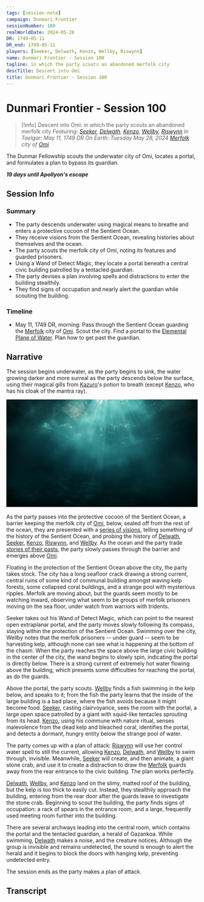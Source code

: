 ```yaml
---
tags: [session-note]
campaign: Dunmari Frontier
sessionNumber: 100
realWorldDate: 2024-05-28
DR: 1749-05-11
DR_end: 1749-05-11
players: [Seeker, Delwath, Kenzo, Wellby, Riswynn]
name: Dunmari Frontier - Session 100
tagline: in which the party scouts an abandoned merfolk city
descTitle: Descent into Omi
title: Dunmari Frontier - Session 100
---
```

# Dunmari Frontier - Session 100

>[!info] Descent into Omi: in which the party scouts an abandoned merfolk city
> *Featuring: [Seeker](<../../../people/pcs/dunmar-fellowship/seeker.md>), [Delwath](<../../../people/pcs/dunmar-fellowship/delwath.md>), [Kenzo](<../../../people/pcs/dunmar-fellowship/kenzo.md>), [Wellby](<../../../people/pcs/dunmar-fellowship/wellby.md>), [Riswynn](<../../../people/pcs/dunmar-fellowship/riswynn.md>)*
> *In Taelgar: May 11, 1749 DR*
> *On Earth: Tuesday May 28, 2024*
> *[Merfolk](<../../../species/unusual-species/merfolk.md>) city of [Omi](<../../../gazetteer/faraway-places/omi.md>)*

The Dunmar Fellowship scouts the underwater city of Omi, locates a portal, and formulates a plan to bypass its guardian.

***19 days until Apollyon's escape***
## Session Info
### Summary
- The party descends underwater using magical means to breathe and enters a protective cocoon of the Sentient Ocean.
- They receive visions from the Sentient Ocean, revealing histories about themselves and the ocean.
- The party scouts the merfolk city of Omi, noting its features and guarded prisoners.
- Using a Wand of Detect Magic, they locate a portal beneath a central civic building patrolled by a tentacled guardian.
- The party devises a plan involving spells and distractions to enter the building stealthily.
- They find signs of occupation and nearly alert the guardian while scouting the building.

### Timeline
- May 11, 1749 DR, morning: Pass through the Sentient Ocean guarding the [Merfolk](<../../../species/unusual-species/merfolk.md>) city of [Omi](<../../../gazetteer/faraway-places/omi.md>). Scout the city. Find a portal to the [Elemental Plane of Water](<../../../cosmology/energy-realms/elemental-plane-of-water.md>). Plan how to get past the guardian. 
## Narrative
The session begins underwater, as the party begins to sink, the water growing darker and more surreal as the party descends below the surface, using their magical gills from [Kazuro](<../../../people/other-nonhumans/kazuro.md>)'s potion to breath (except [Kenzo](<../../../people/pcs/dunmar-fellowship/kenzo.md>), who has his cloak of the mantra ray). 

![Sentient Ocean](../../../assets/sentient-ocean.png)

As the party passes into the protective cocoon of the Sentient Ocean, a barrier keeping the merfolk city of [Omi](<../../../gazetteer/faraway-places/omi.md>), below, sealed off from the rest of the ocean, they are presented with a [series of visions](<../dreams-and-visions/visions-of-the-sentient-ocean.md>), telling something of the history of the Sentient Ocean, and probing the history of [Delwath](<../../../people/pcs/dunmar-fellowship/delwath.md>), [Seeker](<../../../people/pcs/dunmar-fellowship/seeker.md>), [Kenzo](<../../../people/pcs/dunmar-fellowship/kenzo.md>), [Riswynn](<../../../people/pcs/dunmar-fellowship/riswynn.md>), and [Wellby](<../../../people/pcs/dunmar-fellowship/wellby.md>). As the ocean and the party trade [stories of their pasts](<../dreams-and-visions/visions-of-the-sentient-ocean.md>), the party slowly passes through the barrier and emerges above [Omi](<../../../gazetteer/faraway-places/omi.md>).

Floating in the protection of the Sentient Ocean above the city, the party takes stock. The city has a long seafloor crack drawing a strong current, central ruins of some kind of communal building amongst waving kelp forests, some collapsed coral buildings, and a strange pool with mysterious ripples. Merfolk are moving about, but the guards seem mostly to be watching inward, observing what seem to be groups of merfolk prisoners moving on the sea floor, under watch from warriors with tridents. 

Seeker takes out his Wand of Detect Magic, which can point to the nearest open extraplanar portal, and the party moves slowly following its compass, staying within the protection of the Sentient Ocean. Swimming over the city, Wellby notes that the merfolk prisoners -- under guard -- seem to be harvesting kelp, although none can see what is happening at the bottom of the chasm. When the party reaches the space above the large civic building in the center of the city, the wand begins to slowly spin, indicating the portal is directly below. There is a strong current of extremely hot water flowing above the building, which presents some difficulties for reaching the portal, as do the guards. 

Above the portal, the party scouts. [Wellby](<../../../people/pcs/dunmar-fellowship/wellby.md>) finds a fish swimming in the kelp below, and speaks to it; from the fish the party learns that the inside of the large building is a bad place, where the fish avoids because it might become food. [Seeker](<../../../people/pcs/dunmar-fellowship/seeker.md>), casting clairvoyance, sees the room with the portal, a large open space patrolled by a giant with squid-like tentacles sprouting from its head. [Kenzo](<../../../people/pcs/dunmar-fellowship/kenzo.md>), using his commune with nature ritual, senses malevolence from the dead kelp and bleached coral, identifies the portal, and detects a dormant, hungry entity below the strange pool of water. 

The party comes up with a plan of attack: [Riswynn](<../../../people/pcs/dunmar-fellowship/riswynn.md>) will use her control water spell to still the current, allowing [Kenzo](<../../../people/pcs/dunmar-fellowship/kenzo.md>), [Delwath](<../../../people/pcs/dunmar-fellowship/delwath.md>), and [Wellby](<../../../people/pcs/dunmar-fellowship/wellby.md>) to swim through, invisible. Meanwhile, [Seeker](<../../../people/pcs/dunmar-fellowship/seeker.md>) will create, and then animate, a giant stone crab, and use it to create a distraction to draw the [Merfolk](<../../../species/unusual-species/merfolk.md>) guards away from the rear entrance to the civic building. The plan works perfectly. 

[Delwath](<../../../people/pcs/dunmar-fellowship/delwath.md>), [Wellby](<../../../people/pcs/dunmar-fellowship/wellby.md>), and [Kenzo](<../../../people/pcs/dunmar-fellowship/kenzo.md>) land on the slimy, matted roof of the building, but the kelp is too thick to easily cut. Instead, they stealthily approach the building, entering from the rear door after the guards leave to investigate the stone crab. Beginning to scout the building, the party finds signs of occupation: a rack of spears in the entrance room, and a large, frequently used meeting room further into the building. 

There are several archways leading into the central room, which contains the portal and the tentacled guardian, a herald of Gazankoa. While swimming, [Delwath](<../../../people/pcs/dunmar-fellowship/delwath.md>) makes a noise, and the creature notices. Although the group is invisible and remains undetected, the sound is enough to alert the herald and it begins to block the doors with hanging kelp, preventing undetected entry. 

The session ends as the party makes a plan of attack. 

## Transcript

